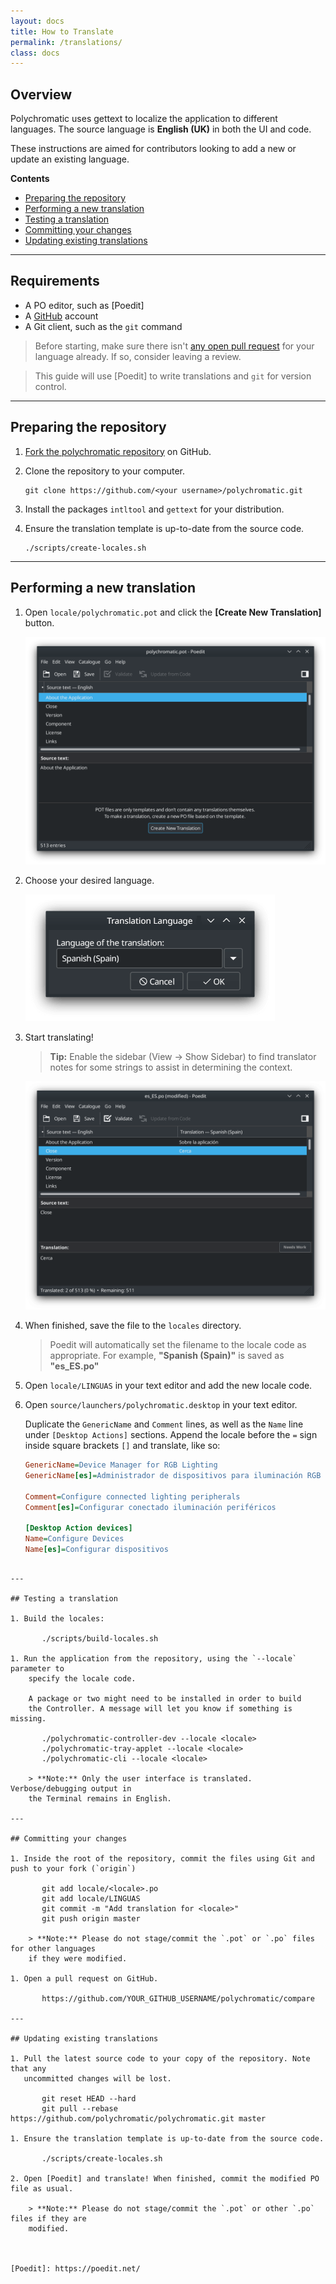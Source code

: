 ```yaml
---
layout: docs
title: How to Translate
permalink: /translations/
class: docs
---
```


## Overview

Polychromatic uses gettext to localize the application to different languages.
The source language is **English (UK)** in both the UI and code.

These instructions are aimed for contributors looking to add a new or update
an existing language.

**Contents**

* [Preparing the repository](#preparing-the-repository)
* [Performing a new translation](#performing-a-new-translation)
* [Testing a translation](#testing-a-translation)
* [Committing your changes](#committing-your-changes)
* [Updating existing translations](#updating-existing-translations)

---

## Requirements

* A PO editor, such as [Poedit]
* A [GitHub](https://github.com) account
* A Git client, such as the `git` command

> Before starting, make sure there isn't [any open pull request](https://github.com/polychromatic/polychromatic/pulls)
for your language already. If so, consider leaving a review.

> This guide will use [Poedit] to write translations and `git` for version control.

---

## Preparing the repository

1. [Fork the polychromatic repository](https://github.com/polychromatic/polychromatic/fork) on GitHub.

1. Clone the repository to your computer.

       git clone https://github.com/<your username>/polychromatic.git

1. Install the packages `intltool` and `gettext` for your distribution.

1. Ensure the translation template is up-to-date from the source code.

       ./scripts/create-locales.sh

---

## Performing a new translation

1. Open `locale/polychromatic.pot` and click the **[Create New Translation]** button.

    ![Screenshot of Poedit after opening pot file](/images/poedit-1.png)

1. Choose your desired language.

    ![Language selection screen](/images/poedit-2.png)

1. Start translating!

    > **Tip:** Enable the sidebar (View → Show Sidebar) to find translator notes
    for some strings to assist in determining the context.

    ![Example of translating to Spanish](/images/poedit-3.png)

1. When finished, save the file to the `locales` directory.

    > Poedit will automatically set the filename to the locale code as appropriate.
    For example, **"Spanish (Spain)"** is saved as **"es_ES.po"**

1. Open `locale/LINGUAS` in your text editor and add the new locale code.

1. Open `source/launchers/polychromatic.desktop` in your text editor.

    Duplicate the `GenericName` and `Comment` lines, as well as the `Name` line
    under `[Desktop Actions]` sections. Append the locale before the `=` sign
    inside square brackets `[]` and translate, like so:

    ```ini
    GenericName=Device Manager for RGB Lighting
    GenericName[es]=Administrador de dispositivos para iluminación RGB

    Comment=Configure connected lighting peripherals
    Comment[es]=Configurar conectado iluminación periféricos

    [Desktop Action devices]
    Name=Configure Devices
    Name[es]=Configurar dispositivos
```

---

## Testing a translation

1. Build the locales:

       ./scripts/build-locales.sh

1. Run the application from the repository, using the `--locale` parameter to
    specify the locale code.

    A package or two might need to be installed in order to build
    the Controller. A message will let you know if something is missing.

       ./polychromatic-controller-dev --locale <locale>
       ./polychromatic-tray-applet --locale <locale>
       ./polychromatic-cli --locale <locale>

    > **Note:** Only the user interface is translated. Verbose/debugging output in
    the Terminal remains in English.

---

## Committing your changes

1. Inside the root of the repository, commit the files using Git and push to your fork (`origin`)

       git add locale/<locale>.po
       git add locale/LINGUAS
       git commit -m "Add translation for <locale>"
       git push origin master

    > **Note:** Please do not stage/commit the `.pot` or `.po` files for other languages
    if they were modified.

1. Open a pull request on GitHub.

       https://github.com/YOUR_GITHUB_USERNAME/polychromatic/compare

---

## Updating existing translations

1. Pull the latest source code to your copy of the repository. Note that any
   uncommitted changes will be lost.

       git reset HEAD --hard
       git pull --rebase https://github.com/polychromatic/polychromatic.git master

1. Ensure the translation template is up-to-date from the source code.

       ./scripts/create-locales.sh

2. Open [Poedit] and translate! When finished, commit the modified PO file as usual.

    > **Note:** Please do not stage/commit the `.pot` or other `.po` files if they are
    modified.



[Poedit]: https://poedit.net/
